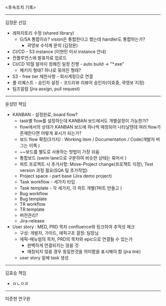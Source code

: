 <후속조치 기록>

---
김정문 선임
- 레파지토리 수정 (shared library)
	- G/SA 통합이슈? vision은 통합한다고 했는데 handler도 통합하는가?
		- 곽영보 수석께 문의 (김정문)
- CI/CD - S3 instance (이현민 이사 instance 안내)
- 컨플루언스에 발표자료 업로드
- CI/CD 10월 말까지 정해진 일정 진행 - auto build -> "\*.exe"
	- 패키지 형태? 하나로 묶여진 형태?
- S3 - free tier 제한사항 - 회사계정으로 연결
- 풀 리퀘스트 - 승인자 설정 - 코드리뷰 리뷰어 승인자(이효중, 곽영보 지정)
- 팀즈알람 (jira assign, pull request)

---
윤성민 책임
- KANBAN - 설정완료, board flow?
	- task별 flow를 설정하는데 KANBAN 보드에서도 개별설정이 가능한가?
	- flow에서의 상태가 KANBAN 보드에 하나씩 매칭되어 나타날텐데 여러 flow가 존재한다면 어떻게 표시가 되는가?
	- 보드 flow 확정(3가지) : Working item / Documentation / Code(개발자 버그는 이쪽 )
	- ~~보드를 별도로 사용하는 방법이 가장 쉬움
	- 통합보드 (swim lane으로 구분하여 비슷한 상태는 묶어서 )
	- 파트 프로젝트 시 추가사항: Move-Project change(프로젝트 지정), Test version 과정 필요(SQA 팀 추가작업)
	- Project space - part base (Jira demo project)
	- Task workflow - 세가지 타입
	- Task template - 각 세가지, 각 파트 개별(1파트 만들고 )
	- Bug workflow
	- Bug template
	- TR workflow
	- TR template
	- 버전관리? 
	- Jira-release
- User story : MED, PRD 목차 confluence와 링크하여 추적성 체크
	- 구성: 개발자, 가이드, 에픽구조 결정: 팀장님
	- 에픽-매뉴얼의 목차, PRD의 목차와 epic으로 연결될 수 있는가
		- 완벽하게 연결되지는 않을 것
		- 매칭되지 않을 경우 동일한것을 의미함을 표시해야 함 (jira link)
	- user story 밑에 task 생성

---
김효승 책임
- ㅁㄴㅇㄹ

---
이준현 연구원